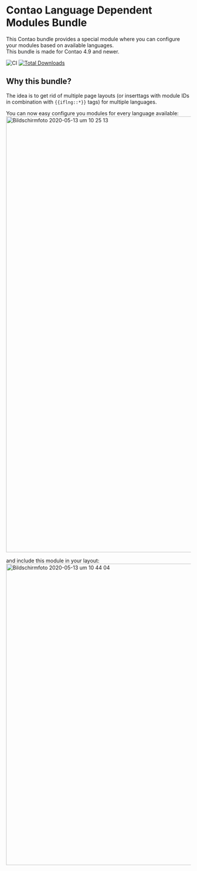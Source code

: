 Contao Language Dependent Modules Bundle
========================================

This Contao bundle provides a special module where you can configure your modules based on available languages.  
This bundle is made for Contao 4.9 and newer.

![CI](https://github.com/1up-lab/contao-language-dependent-modules-bundle/workflows/CI/badge.svg)
[![Total Downloads](http://img.shields.io/packagist/dt/oneup/contao-language-dependent-modules-bundle.svg?style=flat-square)](https://packagist.org/packages/oneup/contao-language-dependent-modules-bundle)


Why this bundle?
----------------
The idea is to get rid of multiple page layouts (or inserttags with module IDs in combination with `{{iflng::*}}` tags) for multiple languages.

You can now easy configure you modules for every language available:
<img width="1186" alt="Bildschirmfoto 2020-05-13 um 10 25 13" src="https://user-images.githubusercontent.com/754921/81790808-3503b800-9506-11ea-8c10-c294867d2533.png">

and include this module in your layout: 
<img width="820" alt="Bildschirmfoto 2020-05-13 um 10 44 04" src="https://user-images.githubusercontent.com/754921/81791211-b65b4a80-9506-11ea-81ca-dff019b53a97.png">
